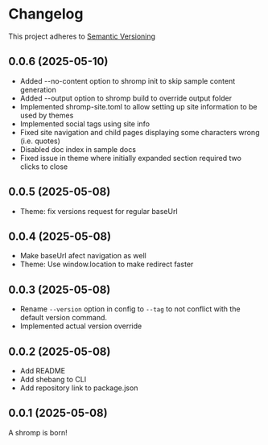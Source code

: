 <!--
nav_max: 1
-->
# Changelog

This project adheres to [Semantic Versioning](https://semver.org/spec/v2.0.0.html)

## 0.0.6 (2025-05-10)

- Added --no-content option to shromp init to skip sample content generation
- Added --output option to shromp build to override output folder
- Implemented shromp-site.toml to allow setting up site information to be used by themes
- Implemented social tags using site info
- Fixed site navigation and child pages displaying some characters wrong (i.e. quotes)
- Disabled doc index in sample docs
- Fixed issue in theme where initially expanded section required two clicks to close

## 0.0.5 (2025-05-08)

- Theme: fix versions request for regular baseUrl

## 0.0.4 (2025-05-08)

- Make baseUrl afect navigation as well
- Theme: Use window.location to make redirect faster

## 0.0.3 (2025-05-08)

- Rename `--version` option in config to `--tag` to not conflict with the default version command.
- Implemented actual version override

## 0.0.2 (2025-05-08)

- Add README
- Add shebang to CLI
- Add repository link to package.json

## 0.0.1 (2025-05-08)

A shromp is born!
